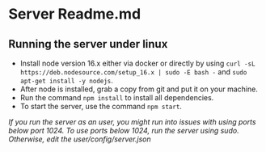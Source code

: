 # Server Readme.md
  
## Running the server under linux
- Install node version 16.x either via docker or directly by using `curl -sL https://deb.nodesource.com/setup_16.x | sudo -E bash -` and `sudo apt-get install -y nodejs`.
- After node is installed, grab a copy from git and put it on your machine.
- Run the command `npm install` to install all dependencies.
- To start the server, use the command `npm start`.

_If you run the server as an user, you might run into issues with using ports below port 1024. To use ports below 1024, run the server using sudo. Otherwise, edit the user/config/server.json_
